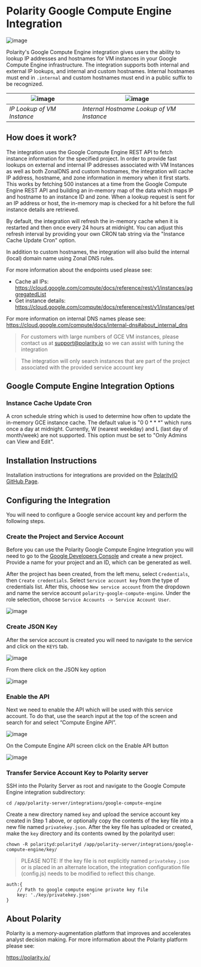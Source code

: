 # Polarity Google Compute Engine Integration

![image](https://img.shields.io/badge/status-beta-green.svg)

Polarity's Google Compute Engine integration gives users the ability to lookup IP addresses and hostnames for VM instances in your Google Compute Engine infrastructure.  The integration supports both internal and external IP lookups, and internal and custom hostnames.  Internal hostnames must end in `.internal` and custom hostnames must end in a public suffix to be recognized.  

| ![image](./images/overlay-ip.png) | ![image](./images/overlay-host.png) |
|---|---|
|*IP Lookup of VM Instance* | *Internal Hostname Lookup of VM Instance*|

## How does it work?

The integration uses the Google Compute Engine REST API to fetch instance information for the specified project.  In order to provide fast lookups on external and internal IP addresses associated with VM Instances as well as both ZonalDNS and custom hostnames, the integration will cache IP address, hostname, and zone information in memory when it first starts.  This works by fetching 500 instances at a time from the Google Compute Engine REST API and building an in-memory map of the data which maps IP and hostname to an instance ID and zone.  When a lookup request is sent for an IP address or host, the in-memory map is checked for a hit before the full instance details are retrieved.

By default, the integration will refresh the in-memory cache when it is restarted and then once every 24 hours at midnight.  You can adjust this refresh interval by providing your own CRON tab string via the "Instance Cache Update Cron" option.

In addition to custom hostnames, the integration will also build the internal (local) domain name using Zonal DNS rules.

For more information about the endpoints used please see:

* Cache all IPs:  https://cloud.google.com/compute/docs/reference/rest/v1/instances/aggregatedList
* Get instance details: https://cloud.google.com/compute/docs/reference/rest/v1/instances/get

For more information on internal DNS names please see: https://cloud.google.com/compute/docs/internal-dns#about_internal_dns

> For customers with large numbers of GCE VM instances, please contact us at <a href="mailto:support@polarity.io">support@polarity.io</a> so we can assist with tuning the integration

> The integration will only search instances that are part of the project associated with the provided service account key

## Google Compute Engine Integration Options

### Instance Cache Update Cron

A cron schedule string which is used to determine how often to update the in-memory GCE instance cache.  The default value is "0 0 * * *" which runs once a day at midnight.  Currently, W (nearest weekday) and L (last day of month/week) are not supported. This option must be set to "Only Admins can View and Edit".

## Installation Instructions

Installation instructions for integrations are provided on the [PolarityIO GitHub Page](https://polarityio.github.io/).

## Configuring the Integration

You will need to configure a Google service account key and perform the following steps.

### Create the Project and Service Account

Before you can use the Polarity Google Compute Engine Integration you will need to go to the [Google Developers Console](https://console.developers.google.com/) and create a new project. Provide a name for your project and an ID, which can be generated as well.

After the project has been created, from the left menu, select `Credentials`, then `Create credentials`. Select `Service account key` from the type of credentials list. After this, choose `New service account` from the dropdown and name the service account `polarity-google-compute-engine`.  Under the role selection, choose `Service Accounts -> Service Account User`.  

![image](images/1_create_service_account.png)

### Create JSON Key

After the service account is created you will need to navigate to the service and click on the `KEYS` tab.  

![image](images/2_create_key.png)

From there click on the JSON key option

![image](images/3_create_json_key.png)

### Enable the API

Next we need to enable the API which will be used with this service account. To do that, use the search input at the top of the screen and search for and select “Compute Engine API”.

![image](images/4_search_api.png)

On the Compute Engine API screen click on the Enable API button

![image](images/5_enable_api.png)

### Transfer Service Account Key to Polarity server

SSH into the Polarity Server as root and navigate to the Google Compute Engine integration subdirectory:

```
cd /app/polarity-server/integrations/google-compute-engine
```

Create a new directory named `key` and upload the service account key created in Step 1 above, or optionally copy the contents of the key file into a new file named `privatekey.json`.  After the key file has uploaded or created, make the `key` directory and its contents owned by the polarityd user:

```
chown -R polarityd:polarityd /app/polarity-server/integrations/google-compute-engine/key/
```

> PLEASE NOTE: If the key file is not explicitly named `privatekey.json` or is placed in an alternate location, the integration configuration file (config.js) needs to be modified to reflect this change.

```
auth:{
    // Path to google compute engine private key file
    key: './key/privatekey.json'
}
```

## About Polarity

Polarity is a memory-augmentation platform that improves and accelerates analyst decision making.  For more information about the Polarity platform please see:

https://polarity.io/
